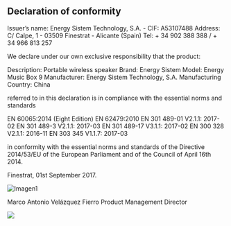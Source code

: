 ## Declaration of conformity

Issuer’s name: Energy Sistem Technology, S.A. - CIF: A53107488
Address: C/ Calpe, 1 - 03509 Finestrat - Alicante (Spain)
Tel: + 34 902 388 388 / + 34 966 813 257

We declare under our own exclusive responsibility that the product:

Description: Portable wireless speaker 
Brand: Energy Sistem
Model: Energy Music Box 9
Manufacturer: Energy Sistem Technology, S.A.
Manufacturing Country:  China

referred to in this declaration is in compliance with the essential norms and standards

EN 60065:2014 (Eight Edition)
EN 62479:2010
EN 301 489-01 V2.1.1: 2017-02
EN 301 489-3 V2.1.1: 2017-03 
EN 301 489-17 V3.1.1: 2017-02
EN 300 328 V2.1.1: 2016-11
EN 303 345 V1.1.7: 2017-03 

in conformity with the essential norms and standards of the Directive 2014/53/EU of the European Parliament and of the Council of April 16th 2014.

Finestrat, 01st September 2017.

![Imagen1](http://static.energysistem.com/images/manuals/44367/59ddd4d012ae7.jpg)

Marco Antonio Velázquez Fierro
Product Management Director

![](http://static.energysistem.com/images/manuals/39052/54887c2a4f567.jpg)
